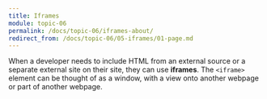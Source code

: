 ```yaml
---
title: Iframes
module: topic-06
permalink: /docs/topic-06/iframes-about/
redirect_from: /docs/topic-06/05-iframes/01-page.md
---
```


<div class="divider-heading"></div>

When a developer needs to include HTML from an external source or a separate external site on their site, they can use **iframes**. The `<iframe>` element can be thought of as a window, with a view onto another webpage or part of another webpage.
